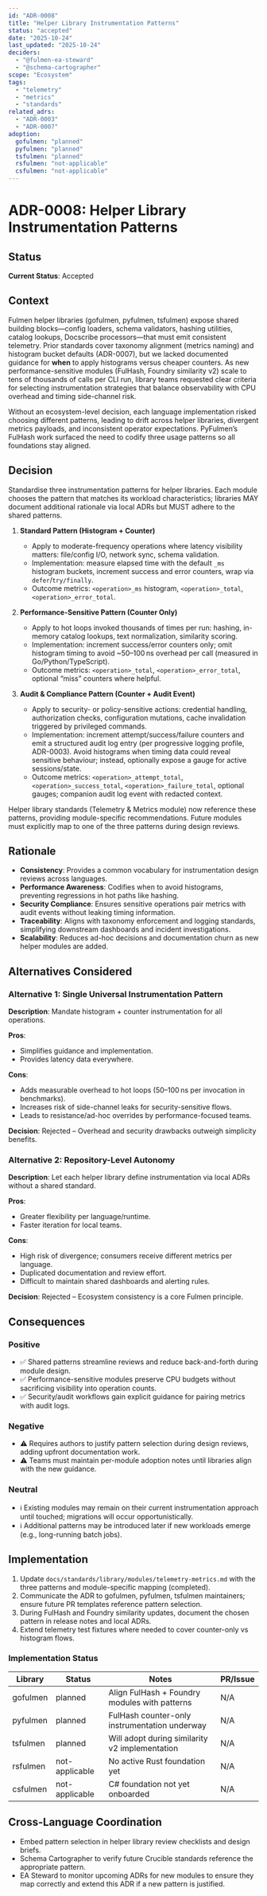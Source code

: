 ```yaml
---
id: "ADR-0008"
title: "Helper Library Instrumentation Patterns"
status: "accepted"
date: "2025-10-24"
last_updated: "2025-10-24"
deciders:
  - "@fulmen-ea-steward"
  - "@schema-cartographer"
scope: "Ecosystem"
tags:
  - "telemetry"
  - "metrics"
  - "standards"
related_adrs:
  - "ADR-0003"
  - "ADR-0007"
adoption:
  gofulmen: "planned"
  pyfulmen: "planned"
  tsfulmen: "planned"
  rsfulmen: "not-applicable"
  csfulmen: "not-applicable"
---
```


# ADR-0008: Helper Library Instrumentation Patterns

## Status

**Current Status**: Accepted

## Context

Fulmen helper libraries (gofulmen, pyfulmen, tsfulmen) expose shared building blocks—config loaders, schema
validators, hashing utilities, catalog lookups, Docscribe processors—that must emit consistent telemetry. Prior
standards cover taxonomy alignment (metrics naming) and histogram bucket defaults (ADR-0007), but we lacked
documented guidance for **when** to apply histograms versus cheaper counters. As new performance-sensitive
modules (FulHash, Foundry similarity v2) scale to tens of thousands of calls per CLI run, library teams requested
clear criteria for selecting instrumentation strategies that balance observability with CPU overhead and timing
side-channel risk.

Without an ecosystem-level decision, each language implementation risked choosing different patterns, leading to
drift across helper libraries, divergent metrics payloads, and inconsistent operator expectations. PyFulmen’s
FulHash work surfaced the need to codify three usage patterns so all foundations stay aligned.

## Decision

Standardise three instrumentation patterns for helper libraries. Each module chooses the pattern that matches its
workload characteristics; libraries MAY document additional rationale via local ADRs but MUST adhere to the shared
patterns.

1. **Standard Pattern (Histogram + Counter)**
   - Apply to moderate-frequency operations where latency visibility matters: file/config I/O, network sync, schema
     validation.
   - Implementation: measure elapsed time with the default `_ms` histogram buckets, increment success and error
     counters, wrap via `defer`/`try/finally`.
   - Outcome metrics: `<operation>_ms` histogram, `<operation>_total`, `<operation>_error_total`.

2. **Performance-Sensitive Pattern (Counter Only)**
   - Apply to hot loops invoked thousands of times per run: hashing, in-memory catalog lookups, text normalization,
     similarity scoring.
   - Implementation: increment success/error counters only; omit histogram timing to avoid ~50–100 ns overhead per
     call (measured in Go/Python/TypeScript).
   - Outcome metrics: `<operation>_total`, `<operation>_error_total`, optional “miss” counters where helpful.

3. **Audit & Compliance Pattern (Counter + Audit Event)**
   - Apply to security- or policy-sensitive actions: credential handling, authorization checks, configuration
     mutations, cache invalidation triggered by privileged commands.
   - Implementation: increment attempt/success/failure counters and emit a structured audit log entry (per
     progressive logging profile, ADR-0003). Avoid histograms when timing data could reveal sensitive behaviour;
     instead, optionally expose a gauge for active sessions/state.
   - Outcome metrics: `<operation>_attempt_total`, `<operation>_success_total`, `<operation>_failure_total`,
     optional gauges; companion audit log event with redacted context.

Helper library standards (Telemetry & Metrics module) now reference these patterns, providing module-specific
recommendations. Future modules must explicitly map to one of the three patterns during design reviews.

## Rationale

- **Consistency**: Provides a common vocabulary for instrumentation design reviews across languages.
- **Performance Awareness**: Codifies when to avoid histograms, preventing regressions in hot paths like hashing.
- **Security Compliance**: Ensures sensitive operations pair metrics with audit events without leaking timing
  information.
- **Traceability**: Aligns with taxonomy enforcement and logging standards, simplifying downstream dashboards and
  incident investigations.
- **Scalability**: Reduces ad-hoc decisions and documentation churn as new helper modules are added.

## Alternatives Considered

### Alternative 1: Single Universal Instrumentation Pattern

**Description**: Mandate histogram + counter instrumentation for all operations.

**Pros**:

- Simplifies guidance and implementation.
- Provides latency data everywhere.

**Cons**:

- Adds measurable overhead to hot loops (50–100 ns per invocation in benchmarks).
- Increases risk of side-channel leaks for security-sensitive flows.
- Leads to resistance/ad-hoc overrides by performance-focused teams.

**Decision**: Rejected – Overhead and security drawbacks outweigh simplicity benefits.

### Alternative 2: Repository-Level Autonomy

**Description**: Let each helper library define instrumentation via local ADRs without a shared standard.

**Pros**:

- Greater flexibility per language/runtime.
- Faster iteration for local teams.

**Cons**:

- High risk of divergence; consumers receive different metrics per language.
- Duplicated documentation and review effort.
- Difficult to maintain shared dashboards and alerting rules.

**Decision**: Rejected – Ecosystem consistency is a core Fulmen principle.

## Consequences

### Positive

- ✅ Shared patterns streamline reviews and reduce back-and-forth during module design.
- ✅ Performance-sensitive modules preserve CPU budgets without sacrificing visibility into operation counts.
- ✅ Security/audit workflows gain explicit guidance for pairing metrics with audit logs.

### Negative

- ⚠️ Requires authors to justify pattern selection during design reviews, adding upfront documentation work.
- ⚠️ Teams must maintain per-module adoption notes until libraries align with the new guidance.

### Neutral

- ℹ️ Existing modules may remain on their current instrumentation approach until touched; migrations will occur
  opportunistically.
- ℹ️ Additional patterns may be introduced later if new workloads emerge (e.g., long-running batch jobs).

## Implementation

1. Update `docs/standards/library/modules/telemetry-metrics.md` with the three patterns and module-specific mapping
   (completed).
2. Communicate the ADR to gofulmen, pyfulmen, tsfulmen maintainers; ensure future PR templates reference pattern
   selection.
3. During FulHash and Foundry similarity updates, document the chosen pattern in release notes and local ADRs.
4. Extend telemetry test fixtures where needed to cover counter-only vs histogram flows.

### Implementation Status

| Library  | Status         | Notes                                          | PR/Issue |
| -------- | -------------- | ---------------------------------------------- | -------- |
| gofulmen | planned        | Align FulHash + Foundry modules with patterns  | N/A      |
| pyfulmen | planned        | FulHash counter-only instrumentation underway  | N/A      |
| tsfulmen | planned        | Will adopt during similarity v2 implementation | N/A      |
| rsfulmen | not-applicable | No active Rust foundation yet                  | N/A      |
| csfulmen | not-applicable | C# foundation not yet onboarded                | N/A      |

## Cross-Language Coordination

- Embed pattern selection in helper library review checklists and design briefs.
- Schema Cartographer to verify future Crucible standards reference the appropriate pattern.
- EA Steward to monitor upcoming ADRs for new modules to ensure they map correctly and extend this ADR if a new
  pattern is justified.
